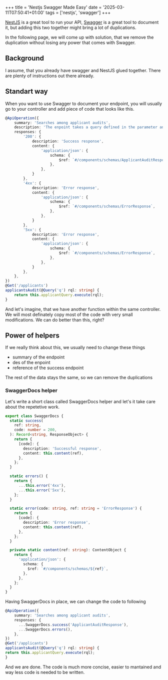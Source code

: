 +++
title = 'Nestjs Swagger Made Easy'
date = '2025-03-11T07:50:41+01:00'
tags = ['nestjs', 'swagger']
+++

[NestJS](https://nestjs.com/) is a great tool to run your API, [Swagger](https://swagger.io/docs/) is a great tool to document it, but adding this two together might bring a lot of duplications.

In the following page, we will come up with solution, that we remove the duplication without losing any power that comes with Swagger.

## Background

I assume, that you already have swagger and NestJS glued together. There are plenty of instructions out there already.

## Standart way

When you want to use Swagger to document your endpoint, you will usually go to your controller and add piece of code that looks like this.

```typescript
@ApiOperation({
    summary: 'Searches among applicant audits',
    description: 'The enpoint takes a query defined in the parameter and uses it as base to find data within your applicant audits',
    responses: {
        '200': {
            description: 'Success response',
            content: {
                'application/json': {
                    schema: {
                        $ref: `#/components/schemas/ApplicantAuditResponse`,
                    },
                },
            }
        },
        '4xx': {
            description: 'Error response',
            content: {
                'application/json': {
                    schema: {
                        $ref: `#/components/schemas/ErrorResponse`,
                    },
                },
            }
        },
        '5xx': {
            description: 'Error response',
            content: {
                'application/json': {
                    schema: {
                        $ref: `#/components/schemas/ErrorResponse`,
                    },
                },
            }
        },
    },
})
@Get('/applicants')
applicantsAudit(@Query('q') rql: string) {
    return this.applicantQuery.execute(rql);
}
```

And let's imagine, that we have another function within the same controller. We will most definately copy most of the code with very small modifications. We can do better than this, right?

## Power of helpers

If we really think about this, we usually need to change these things

- summary of the endpoint
- des of the enpoint
- reference of the success endpoint

The rest of the data stays the same, so we can remove the duplications

### SwaggerDocs helper

Let's write a short class called SwaggerDocs helper and let's it take care about the repetetive work.

```typescript
export class SwaggerDocs {
  static success(
    ref: string,
    code: number = 200,
  ): Record<string, ResponseObject> {
    return {
      [code]: {
        description: 'Successful response',
        content: this.content(ref),
      },
    };
  }

  static errors() {
    return {
      ...this.error('4xx'),
      ...this.error('5xx'),
    };
  }

  static error(code: string, ref: string = 'ErrorResponse') {
    return {
      [code]: {
        description: 'Error response',
        content: this.content(ref),
      },
    };
  }

  private static content(ref: string): ContentObject {
    return {
      'application/json': {
        schema: {
          $ref: `#/components/schemas/${ref}`,
        },
      },
    };
  }
}
```

Having SwaggerDocs in place, we can change the code to following

```typescript
@ApiOperation({
    summary: 'Searches among applicant audits',
    responses: {
      ...SwaggerDocs.success('ApplicantAuditResponse'),
      ...SwaggerDocs.errors(),
    },
})
@Get('/applicants')
applicantsAudit(@Query('q') rql: string) {
return this.applicantQuery.execute(rql);
}
```

And we are done. The code is much more concise, easier to mantained and way less code is needed to be written. 

